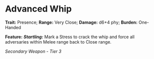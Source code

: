 # Advanced Whip

**Trait:** Presence; **Range:** Very Close; **Damage:** d6+4 phy; **Burden:** One-Handed

**Feature:** ***Startling:*** Mark a Stress to crack the whip and force all adversaries within Melee range back to Close range.

*Secondary Weapon - Tier 3*
